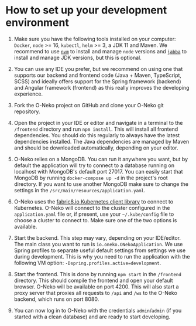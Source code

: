 # How to set up your development environment

1. Make sure you have the following tools installed on your computer: `Docker`, `node` >= 16, `kubectl`, `helm` >= 3, a JDK 11 and Maven. 
We recommend to use [`nvm`](https://github.com/nvm-sh/nvm) to install and manage `node` versions and 
[`jabba`](https://github.com/shyiko/jabba) to install and manage JDK versions, but this is optional.

2. You can use any IDE you prefer, but we recommend on using one that supports our backend and frontend code (Java + Maven, TypeScript, SCSS)
and ideally offers support for the Spring framework (backend) and Angular framework (frontend) as this really improves
the developing experience.

3. Fork the O-Neko project on GitHub and clone your O-Neko git repository.

4. Open the project in your IDE or editor and navigate in a terminal to the `/frontend` directory and run `npm install`.
This will install all frontend dependencies. You should do this regularly to always have the latest dependencies installed.
The Java dependencies are managed by Maven and should be downloaded automatically, depending on your editor.

5. O-Neko relies on a MongoDB. You can run it anywhere you want, but by default the application will try to connect to a database
running on localhost with MongoDB's default port 27017. You can easily start that MongoDB by running `docker-compose up -d` in the
project's root directory. If you want to use another MongoDB make sure to change the settings in the `/src/main/resources/application.yaml`.

6. O-Neko uses the [fabric8.io Kubernetes client library](https://github.com/fabric8io/kubernetes-client) to connect to Kubernetes. 
O-Neko will connect to the cluster configured in the `application.yaml` file or, if present, use your `~/.kube/config` file to
choose a cluster to connect to. Make sure one of the two options is available.

7. Start the backend. This step may vary, depending on your IDE/editor. The main class you want to run is `io.oneko.ONekoApplication`.
We use Spring profiles to separate useful default settings from settings we use during development. This is why you need to
run the application with the following VM option: `-Dspring.profiles.active=development`.

8. Start the frontend. This is done by running `npm start` in the `/frontend` directory. This should compile the frontend
and open your default browser. O-Neko will be available on port 4200. This will also start a proxy server that proxies
all requests to `/api` and `/ws` to the O-Neko backend, which runs on port 8080.

9. You can now log in to O-Neko with the credentials `admin`/`admin` (if you started with a clean database) and are 
ready to start developing.
